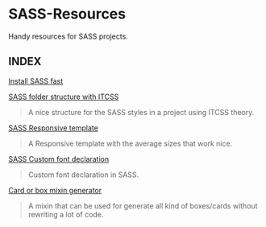 # SASS-Resources
Handy resources for SASS projects.

## INDEX

[Install SASS fast](https://github.com/helleworldGIT/SASS-Resources/wiki/Easiest-and-faster-way-to-install-SASS)

[SASS folder structure with ITCSS](https://github.com/helleworldGIT/SASS-Resources/wiki/SASS-folder-structure-with-ITCSS)
> A nice structure for the SASS styles in a project using ITCSS theory.

[SASS Responsive template](https://github.com/helleworldGIT/SASS-Resources/wiki/Responsive-mixins-SASS-partial)
> A Responsive template with the average sizes that work nice.

[SASS Custom font declaration](https://github.com/helleworldGIT/SASS-Resources/wiki/Custom-Font-declaration-in-SASS)
> Custom font declaration in SASS.

[Card or box mixin generator](https://github.com/helleworldGIT/SASS-Resources/wiki/Card-Box-mixin-generator)
> A mixin that can be used for generate all kind of boxes/cards without rewriting a lot of code.
